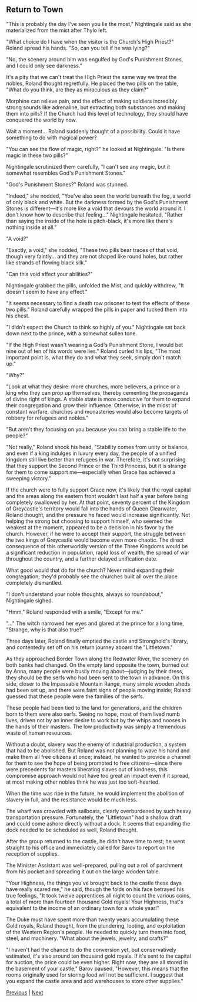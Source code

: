 ## Return to Town
"This is probably the day I've seen you lie the most," Nightingale said as she materialized from the mist after Thylo left.

"What choice do I have when the visitor is the Church's High Priest?" Roland spread his hands. "So, can you tell if he was lying?"

"No, the scenery around him was engulfed by God's Punishment Stones, and I could only see darkness."

It's a pity that we can't treat the High Priest the same way we treat the nobles, Roland thought regretfully. He placed the two pills on the table, "What do you think, are they as miraculous as they claim?"

Morphine can relieve pain, and the effect of making soldiers incredibly strong sounds like adrenaline, but extracting both substances and making them into pills? If the Church had this level of technology, they should have conquered the world by now.

Wait a moment... Roland suddenly thought of a possibility. Could it have something to do with magical power?

"You can see the flow of magic, right?" he looked at Nightingale. "Is there magic in these two pills?"

Nightingale scrutinized them carefully, "I can't see any magic, but it somewhat resembles God's Punishment Stones."

"God's Punishment Stones?" Roland was stunned.



"Indeed," she nodded, "You've also seen the world beneath the fog, a world of only black and white. But the darkness formed by the God's Punishment Stones is different—it's more like a void that devours the world around it. I don't know how to describe that feeling..." Nightingale hesitated, "Rather than saying the inside of the hole is pitch-black, it's more like there's nothing inside at all."



"A void?"



"Exactly, a void," she nodded, "These two pills bear traces of that void, though very faintly... and they are not shaped like round holes, but rather like strands of flowing black silk."



"Can this void affect your abilities?"



Nightingale grabbed the pills, unfolded the Mist, and quickly withdrew, "It doesn't seem to have any effect."



"It seems necessary to find a death row prisoner to test the effects of these two pills." Roland carefully wrapped the pills in paper and tucked them into his chest.



"I didn't expect the Church to think so highly of you." Nightingale sat back down next to the prince, with a somewhat sullen tone.



"If the High Priest wasn't wearing a God's Punishment Stone, I would bet nine out of ten of his words were lies." Roland curled his lips, "The most important point is, what they do and what they seek, simply don't match up."



"Why?"



"Look at what they desire: more churches, more believers, a prince or a king who they can prop up themselves, thereby cementing the propaganda of divine right of kings. A stable state is more conducive for them to expand their congregation and grow their influence. Otherwise, in the midst of constant warfare, churches and monasteries would also become targets of robbery for refugees and nobles."



"But aren't they focusing on you because you can bring a stable life to the people?"



"Not really," Roland shook his head, "Stability comes from unity or balance, and even if a king indulges in luxury every day, the people of a unified kingdom still live better than refugees in war. Therefore, it's not surprising that they support the Second Prince or the Third Princess, but it is strange for them to come support me—especially when Grace has achieved a sweeping victory."



If the church were to fully support Grace now, it's likely that the royal capital and the areas along the eastern front wouldn't last half a year before being completely swallowed by her. At that point, seventy percent of the Kingdom of Greycastle's territory would fall into the hands of Queen Clearwater, Roland thought, and the pressure he faced would increase significantly. Not helping the strong but choosing to support himself, who seemed the weakest at the moment, appeared to be a decision in his favor by the church. However, if he were to accept their support, the struggle between the two kings of Greycastle would become even more chaotic. The direct consequence of this otherworldly version of the Three Kingdoms would be a significant reduction in population, rapid loss of wealth, the spread of war throughout the country, and a further delayed unification date.



What good would that do for the church? Never mind expanding their congregation; they'd probably see the churches built all over the place completely dismantled.



"I don't understand your noble thoughts, always so roundabout," Nightingale sighed.



"Hmm," Roland responded with a smile, "Except for me."



"..." The witch narrowed her eyes and glared at the prince for a long time, "Strange, why is that also true?"



Three days later, Roland finally emptied the castle and Stronghold's library, and contentedly set off on his return journey aboard the "Littletown."



As they approached Border Town along the Redwater River, the scenery on both banks had changed. On the empty land opposite the town, burned out by Anna, many people were busily moving about—judging by their dress, they should be the serfs who had been sent to the town in advance. On this side, closer to the Impassable Mountain Range, many simple wooden sheds had been set up, and there were faint signs of people moving inside; Roland guessed that these people were the families of the serfs.



These people had been tied to the land for generations, and the children born to them were also serfs. Seeing no hope, most of them lived numb lives, driven not by an inner desire to work but by the whips and nooses in the hands of their masters. The low productivity was simply a tremendous waste of human resources.



Without a doubt, slavery was the enemy of industrial production, a system that had to be abolished. But Roland was not planning to wave his hand and make them all free citizens at once; instead, he wanted to provide a channel for them to see the hope of being promoted to free citizens—since there were precedents for masters liberating slaves out of kindness, this compromise approach would not have too great an impact even if it spread, at most making other nobles think he was just too soft-hearted.



When the time was ripe in the future, he would implement the abolition of slavery in full, and the resistance would be much less.



The wharf was crowded with sailboats, clearly overburdened by such heavy transportation pressure. Fortunately, the "Littletown" had a shallow draft and could come ashore directly without a dock. It seems that expanding the dock needed to be scheduled as well, Roland thought.



After the group returned to the castle, he didn't have time to rest; he went straight to his office and immediately called for Barov to report on the reception of supplies.



The Minister Assistant was well-prepared, pulling out a roll of parchment from his pocket and spreading it out on the large wooden table.



"Your Highness, the things you've brought back to the castle these days have really scared me," he said, though the folds on his face betrayed his true feelings, "It took twelve apprentices all night to count the various coins, a total of more than fourteen thousand Gold royals! Your Highness, that's equivalent to the income of an ordinary town for a whole year!"



The Duke must have spent more than twenty years accumulating these Gold royals, Roland thought, from the plundering, looting, and exploitation of the Western Region's people. He needed to quickly turn them into food, steel, and machinery. "What about the jewels, jewelry, and crafts?"



"I haven't had the chance to do the conversion yet, but conservatively estimated, it's also around ten thousand gold royals. If it's sent to the capital for auction, the price could be even higher. Right now, they are all stored in the basement of your castle," Barov paused, "However, this means that the rooms originally used for storing food will not be sufficient. I suggest that you expand the castle area and add warehouses to store other supplies."





[Previous](CH0123.md) | [Next](CH0125.md)
